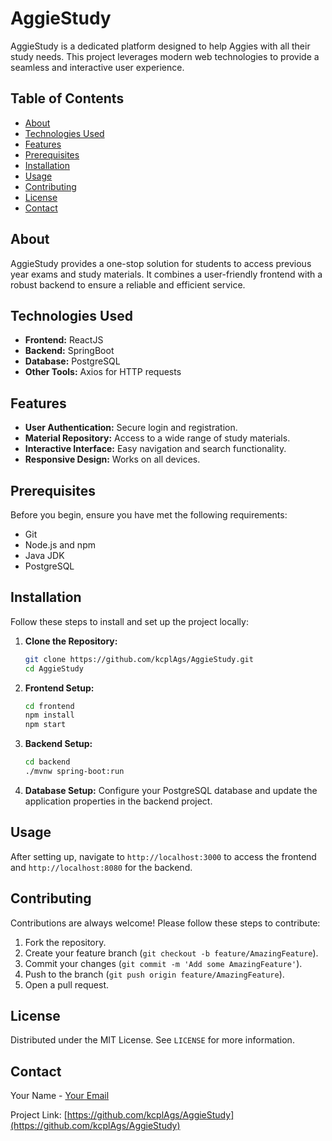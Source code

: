 # AggieStudy

AggieStudy is a dedicated platform designed to help Aggies with all their study needs. This project leverages modern web technologies to provide a seamless and interactive user experience.

## Table of Contents

- [About](#about)
- [Technologies Used](#technologies-used)
- [Features](#features)
- [Prerequisites](#prerequisites)
- [Installation](#installation)
- [Usage](#usage)
- [Contributing](#contributing)
- [License](#license)
- [Contact](#contact)

## About

AggieStudy provides a one-stop solution for students to access previous year exams and study materials. It combines a user-friendly frontend with a robust backend to ensure a reliable and efficient service.

## Technologies Used

- **Frontend:** ReactJS
- **Backend:** SpringBoot
- **Database:** PostgreSQL
- **Other Tools:** Axios for HTTP requests

## Features

- **User Authentication:** Secure login and registration.
- **Material Repository:** Access to a wide range of study materials.
- **Interactive Interface:** Easy navigation and search functionality.
- **Responsive Design:** Works on all devices.

## Prerequisites

Before you begin, ensure you have met the following requirements:

- Git
- Node.js and npm
- Java JDK
- PostgreSQL

## Installation

Follow these steps to install and set up the project locally:

1. **Clone the Repository:**
    ```bash
    git clone https://github.com/kcplAgs/AggieStudy.git
    cd AggieStudy
    ```
2. **Frontend Setup:**
    ```bash
    cd frontend
    npm install
    npm start
    ```
3. **Backend Setup:**
    ```bash
    cd backend
    ./mvnw spring-boot:run
    ```
4. **Database Setup:**
   Configure your PostgreSQL database and update the application properties in the backend project.

## Usage

After setting up, navigate to `http://localhost:3000` to access the frontend and `http://localhost:8080` for the backend.

## Contributing

Contributions are always welcome! Please follow these steps to contribute:

1. Fork the repository.
2. Create your feature branch (`git checkout -b feature/AmazingFeature`).
3. Commit your changes (`git commit -m 'Add some AmazingFeature'`).
4. Push to the branch (`git push origin feature/AmazingFeature`).
5. Open a pull request.

## License

Distributed under the MIT License. See `LICENSE` for more information.

## Contact

Your Name - [Your Email](mailto:your-email@example.com)

Project Link: [https://github.com/kcplAgs/AggieStudy](https://github.com/kcplAgs/AggieStudy)
